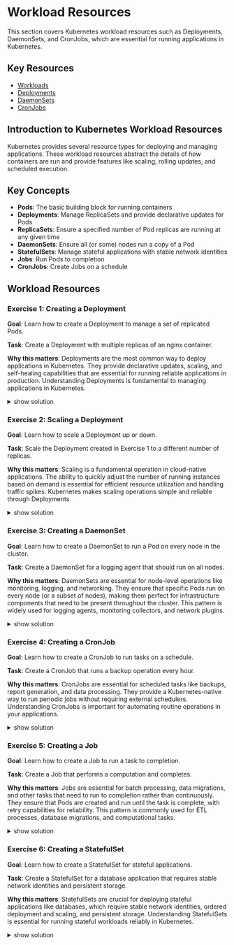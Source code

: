 # Workload Resources

This section covers Kubernetes workload resources such as Deployments, DaemonSets, and CronJobs, which are essential for running applications in Kubernetes.

## Key Resources

- [Workloads](https://kubernetes.io/docs/concepts/workloads/)
- [Deployments](https://kubernetes.io/docs/concepts/workloads/controllers/deployment/)
- [DaemonSets](https://kubernetes.io/docs/concepts/workloads/controllers/daemonset/)
- [CronJobs](https://kubernetes.io/docs/concepts/workloads/controllers/cron-jobs/)

## Introduction to Kubernetes Workload Resources

Kubernetes provides several resource types for deploying and managing applications. These workload resources abstract the details of how containers are run and provide features like scaling, rolling updates, and scheduled execution.

## Key Concepts

- **Pods**: The basic building block for running containers
- **Deployments**: Manage ReplicaSets and provide declarative updates for Pods
- **ReplicaSets**: Ensure a specified number of Pod replicas are running at any given time
- **DaemonSets**: Ensure all (or some) nodes run a copy of a Pod
- **StatefulSets**: Manage stateful applications with stable network identities
- **Jobs**: Run Pods to completion
- **CronJobs**: Create Jobs on a schedule

## Workload Resources

### Exercise 1: Creating a Deployment

**Goal**: Learn how to create a Deployment to manage a set of replicated Pods.

**Task**: Create a Deployment with multiple replicas of an nginx container.

**Why this matters**: Deployments are the most common way to deploy applications in Kubernetes. They provide declarative updates, scaling, and self-healing capabilities that are essential for running reliable applications in production. Understanding Deployments is fundamental to managing applications in Kubernetes.

<details><summary>show solution</summary>
<p>

**Step 1: Create a Deployment manifest file**

Create a file named `nginx-deployment.yaml` with the following content:

```yaml
apiVersion: apps/v1
kind: Deployment
metadata:
  name: nginx-deployment
  labels:
    app: nginx
spec:
  replicas: 3
  selector:
    matchLabels:
      app: nginx
  template:
    metadata:
      labels:
        app: nginx
    spec:
      containers:
      - name: nginx
        image: nginx:1.21
        ports:
        - containerPort: 80
        resources:
          requests:
            memory: "64Mi"
            cpu: "100m"
          limits:
            memory: "128Mi"
            cpu: "200m"
```

**Step 2: Create the Deployment**

Option 1: Using a manifest file (declarative approach):
```bash
kubectl apply -f nginx-deployment.yaml
```

Option 2: Using imperative commands:
```bash
kubectl create deployment nginx-deployment --image=nginx:1.21 --replicas=3 --port=80
kubectl set resources deployment nginx-deployment --requests=cpu=100m,memory=64Mi --limits=cpu=200m,memory=128Mi
```

**Step 3: Verify the Deployment**

```bash
kubectl get deployments
kubectl get pods
```

**Step 4: View detailed information about the Deployment**

```bash
kubectl describe deployment nginx-deployment
```

**What this does**:

- Creates a Deployment named `nginx-deployment` with 3 replicas
- Uses the nginx:1.21 image for the Pods
- Sets resource requests and limits for the containers
- The Deployment controller creates a ReplicaSet, which then creates the Pods
- The Deployment ensures that the desired number of Pods are always running

</p>
</details>

### Exercise 2: Scaling a Deployment

**Goal**: Learn how to scale a Deployment up or down.

**Task**: Scale the Deployment created in Exercise 1 to a different number of replicas.

**Why this matters**: Scaling is a fundamental operation in cloud-native applications. The ability to quickly adjust the number of running instances based on demand is essential for efficient resource utilization and handling traffic spikes. Kubernetes makes scaling operations simple and reliable through Deployments.

<details><summary>show solution</summary>
<p>

**Method 1: Scale using kubectl scale command (imperative)**

```bash
kubectl scale deployment nginx-deployment --replicas=5
```

**Method 2: Scale by editing the Deployment manifest**

```bash
kubectl edit deployment nginx-deployment
```

Change the `replicas` field from 3 to 5, then save and exit.

**Method 3: Scale using a patch command**

```bash
kubectl patch deployment nginx-deployment -p '{"spec":{"replicas":5}}'
```

**Verify the scaling operation**

```bash
kubectl get deployment nginx-deployment
kubectl get pods -l app=nginx
```

**What this does**:

- Increases the number of replicas from 3 to 5
- The Deployment controller creates additional Pods to match the desired state
- All three methods achieve the same result, but offer different approaches:
  - `kubectl scale` is simple and direct
  - `kubectl edit` allows you to modify other aspects of the Deployment as well
  - `kubectl patch` is useful for scripting and automation

</p>
</details>

### Exercise 3: Creating a DaemonSet

**Goal**: Learn how to create a DaemonSet to run a Pod on every node in the cluster.

**Task**: Create a DaemonSet for a logging agent that should run on all nodes.

**Why this matters**: DaemonSets are essential for node-level operations like monitoring, logging, and networking. They ensure that specific Pods run on every node (or a subset of nodes), making them perfect for infrastructure components that need to be present throughout the cluster. This pattern is widely used for logging agents, monitoring collectors, and network plugins.

<details><summary>show solution</summary>
<p>

**Step 1: Create a DaemonSet manifest file**

Create a file named `logging-daemonset.yaml` with the following content:

```yaml
apiVersion: apps/v1
kind: DaemonSet
metadata:
  name: logging-agent
  labels:
    app: logging-agent
spec:
  selector:
    matchLabels:
      name: logging-agent
  template:
    metadata:
      labels:
        name: logging-agent
    spec:
      containers:
      - name: fluentd
        image: fluentd:v1.14
        resources:
          limits:
            memory: 200Mi
          requests:
            cpu: 100m
            memory: 100Mi
        volumeMounts:
        - name: varlog
          mountPath: /var/log
      volumes:
      - name: varlog
        hostPath:
          path: /var/log
```

**Step 2: Create the DaemonSet**

```bash
kubectl apply -f logging-daemonset.yaml
```

> Note: DaemonSets must be created using a manifest file as there is no direct imperative command to create them.

**Step 3: Verify the DaemonSet**

```bash
kubectl get daemonsets
kubectl get pods -l name=logging-agent -o wide
```

**What this does**:

- Creates a DaemonSet named `logging-agent`
- The DaemonSet controller creates a Pod on each node in the cluster
- The Pod mounts the host's `/var/log` directory, allowing the logging agent to access the node's logs
- If nodes are added to the cluster, the DaemonSet controller automatically creates Pods on the new nodes
- If nodes are removed, the corresponding Pods are garbage collected

</p>
</details>

### Exercise 4: Creating a CronJob

**Goal**: Learn how to create a CronJob to run tasks on a schedule.

**Task**: Create a CronJob that runs a backup operation every hour.

**Why this matters**: CronJobs are essential for scheduled tasks like backups, report generation, and data processing. They provide a Kubernetes-native way to run periodic jobs without requiring external schedulers. Understanding CronJobs is important for automating routine operations in your applications.

<details><summary>show solution</summary>
<p>

**Step 1: Create a CronJob manifest file**

Create a file named `backup-cronjob.yaml` with the following content:

```yaml
apiVersion: batch/v1
kind: CronJob
metadata:
  name: database-backup
spec:
  schedule: "0 * * * *"  # Every hour
  concurrencyPolicy: Forbid
  successfulJobsHistoryLimit: 3
  failedJobsHistoryLimit: 1
  jobTemplate:
    spec:
      template:
        spec:
          containers:
          - name: backup
            image: bitnami/postgresql:14
            command:
            - /bin/sh
            - -c
            - echo "Backing up the database at $(date)"
            env:
            - name: PGPASSWORD
              valueFrom:
                secretKeyRef:
                  name: db-credentials
                  key: password
          restartPolicy: OnFailure
```

**Step 2: Create a Secret for the database credentials**

```bash
kubectl create secret generic db-credentials --from-literal=password=mysecretpassword
```

**Step 3: Create the CronJob**

Option 1: Using a manifest file (declarative approach):
```bash
kubectl apply -f backup-cronjob.yaml
```

Option 2: Using imperative commands:
```bash
kubectl create cronjob database-backup --image=backup-tool:1.2 --schedule="0 * * * *" -- /backup.sh
```

**Step 4: Verify the CronJob**

```bash
kubectl get cronjobs
```

**Step 5: Check the jobs and pods created by the CronJob**

```bash
kubectl get jobs
kubectl get pods
```

**What this does**:

- Creates a CronJob named `database-backup` that runs every hour (at the top of the hour)
- Sets `concurrencyPolicy: Forbid` to prevent concurrent executions of the job
- Limits the history of successful and failed jobs
- The job runs a container that simulates a database backup
- The container uses a secret for the database password
- Sets `restartPolicy: OnFailure` to restart the container if it fails

</p>
</details>

### Exercise 5: Creating a Job

**Goal**: Learn how to create a Job to run a task to completion.

**Task**: Create a Job that performs a computation and completes.

**Why this matters**: Jobs are essential for batch processing, data migrations, and other tasks that need to run to completion rather than continuously. They ensure that Pods are created and run until the task is complete, with retry capabilities for reliability. This pattern is commonly used for ETL processes, database migrations, and computational tasks.

<details><summary>show solution</summary>
<p>

**Step 1: Create a Job manifest file**

Create a file named `computation-job.yaml` with the following content:

```yaml
apiVersion: batch/v1
kind: Job
metadata:
  name: pi-calculation
spec:
  completions: 1
  parallelism: 1
  backoffLimit: 4
  template:
    spec:
      containers:
      - name: pi
        image: perl:5.34
        command: ["perl", "-Mbignum=bpi", "-wle", "print bpi(2000)"]
      restartPolicy: Never
```

**Step 2: Create the Job**

Option 1: Using a manifest file (declarative approach):
```bash
kubectl apply -f computation-job.yaml
```

Option 2: Using imperative commands:
```bash
kubectl create job pi-calculation --image=perl:5.34 -- perl -Mbignum=bpi -wle "print bpi(2000)"
```

**Step 3: Monitor the Job status**

```bash
kubectl get jobs
```

**Step 4: Check the output of the Job**

```bash
kubectl get pods -l job-name=pi-calculation
kubectl logs -l job-name=pi-calculation
```

**What this does**:

- Creates a Job named `pi-calculation`
- The Job creates a Pod that calculates Pi to 2000 decimal places
- `completions: 1` specifies that the Job should be considered complete when one Pod completes successfully
- `parallelism: 1` specifies that only one Pod should run at a time
- `backoffLimit: 4` specifies that the Job should be retried up to 4 times if it fails
- `restartPolicy: Never` specifies that the Pod should not be restarted if it completes or fails
- Once the Pod completes successfully, the Job is marked as completed

</p>
</details>

### Exercise 6: Creating a StatefulSet

**Goal**: Learn how to create a StatefulSet for stateful applications.

**Task**: Create a StatefulSet for a database application that requires stable network identities and persistent storage.

**Why this matters**: StatefulSets are crucial for deploying stateful applications like databases, which require stable network identities, ordered deployment and scaling, and persistent storage. Understanding StatefulSets is essential for running stateful workloads reliably in Kubernetes.

<details><summary>show solution</summary>
<p>

**Step 1: Create a headless Service for the StatefulSet**

Create a file named `database-service.yaml` with the following content:

```yaml
apiVersion: v1
kind: Service
metadata:
  name: database
  labels:
    app: database
spec:
  ports:
  - port: 3306
    name: mysql
  clusterIP: None
  selector:
    app: database
```

**Step 2: Create a StorageClass for dynamic provisioning**

```bash
kubectl apply -f - <<EOF
apiVersion: storage.k8s.io/v1
kind: StorageClass
metadata:
  name: standard
provisioner: kubernetes.io/no-provisioner
volumeBindingMode: WaitForFirstConsumer
EOF
```

**Step 3: Create a StatefulSet manifest file**

Create a file named `database-statefulset.yaml` with the following content:

```yaml
apiVersion: apps/v1
kind: StatefulSet
metadata:
  name: mysql
spec:
  selector:
    matchLabels:
      app: database
  serviceName: "database"
  replicas: 3
  template:
    metadata:
      labels:
        app: database
    spec:
      terminationGracePeriodSeconds: 10
      containers:
      - name: mysql
        image: mysql:8.0
        ports:
        - containerPort: 3306
          name: mysql
        env:
        - name: MYSQL_ROOT_PASSWORD
          valueFrom:
            secretKeyRef:
              name: mysql-credentials
              key: root-password
        volumeMounts:
        - name: data
          mountPath: /var/lib/mysql
  volumeClaimTemplates:
  - metadata:
      name: data
    spec:
      accessModes: ["ReadWriteOnce"]
      storageClassName: "standard"
      resources:
        requests:
          storage: 1Gi
```

**Step 4: Create a Secret for MySQL credentials**

```bash
kubectl create secret generic mysql-credentials --from-literal=root-password=mysecretpassword
```

> Note: This is already using the imperative command syntax.

**Step 5: Create the Service and StatefulSet**

For the Service:
```bash
kubectl create service clusterip database --clusterip="None" --tcp=3306:3306 --selector=app=database
```

For the StatefulSet (must use manifest file):
```bash
kubectl apply -f database-statefulset.yaml
```

> Note: StatefulSets are complex resources that are best created using manifest files.

**Step 6: Verify the StatefulSet**

```bash
kubectl get statefulsets
kubectl get pods -l app=database
kubectl get pvc
```

**What this does**:

- Creates a headless Service named `database` that provides network identity for the StatefulSet Pods
- Creates a StatefulSet named `mysql` with 3 replicas
- Each Pod gets a stable hostname in the form of `<pod-name>.<service-name>.<namespace>.svc.cluster.local`
- The StatefulSet creates PersistentVolumeClaims for each Pod using the volumeClaimTemplates
- Pods are created and deleted in order (from 0 to n-1 for creation, n-1 to 0 for deletion)
- Each Pod has a stable identity and persistent storage, which is essential for stateful applications

</p>
</details>
